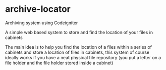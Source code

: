 # archive-locator
Archiving system using Codeigniter

A simple web based system to store and find the location of your files in cabinets

The main idea is to help you find the location of a files within a series of cabinets and store a location of files in cabinets, this system of course ideally works if you have a neat physical file repository (you put a letter on a file holder and the file holder stored inside a cabinet)
